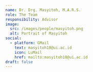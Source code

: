 ```yaml
---
name: Dr. Drg. Masyitoh, M.A.R.S.
role: The Team
responsibility: Advisor
image:
  src: /images/people/masyitoh.png
  alt: Portrait of Masyitoh
social:
  - platform: GMail
    text: masyitoh10@ui.ac.id
    icon: LuMail
    href: mailto:masyitoh10@ui.ac.id
draft: false
---
```

